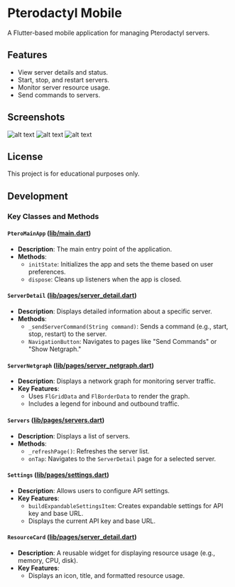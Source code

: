 # Pterodactyl Mobile

A Flutter-based mobile application for managing Pterodactyl servers.

## Features
- View server details and status.
- Start, stop, and restart servers.
- Monitor server resource usage.
- Send commands to servers.

## Screenshots
![alt text](image.png)
![alt text](image-1.png)
![alt text](image-2.png)

## License
This project is for educational purposes only.

## Development

### Key Classes and Methods

#### `PteroMainApp` ([lib/main.dart](lib/main.dart))
- **Description**: The main entry point of the application.
- **Methods**:
  - `initState`: Initializes the app and sets the theme based on user preferences.
  - `dispose`: Cleans up listeners when the app is closed.

#### `ServerDetail` ([lib/pages/server_detail.dart](lib/pages/server_detail.dart))
- **Description**: Displays detailed information about a specific server.
- **Methods**:
  - `_sendServerCommand(String command)`: Sends a command (e.g., start, stop, restart) to the server.
  - `NavigationButton`: Navigates to pages like "Send Commands" or "Show Netgraph."

#### `ServerNetgraph` ([lib/pages/server_netgraph.dart](lib/pages/server_netgraph.dart))
- **Description**: Displays a network graph for monitoring server traffic.
- **Key Features**:
  - Uses `FlGridData` and `FlBorderData` to render the graph.
  - Includes a legend for inbound and outbound traffic.

#### `Servers` ([lib/pages/servers.dart](lib/pages/servers.dart))
- **Description**: Displays a list of servers.
- **Methods**:
  - `_refreshPage()`: Refreshes the server list.
  - `onTap`: Navigates to the `ServerDetail` page for a selected server.

#### `Settings` ([lib/pages/settings.dart](lib/pages/settings.dart))
- **Description**: Allows users to configure API settings.
- **Key Features**:
  - `buildExpandableSettingsItem`: Creates expandable settings for API key and base URL.
  - Displays the current API key and base URL.

#### `ResourceCard` ([lib/pages/server_detail.dart](lib/pages/server_detail.dart))
- **Description**: A reusable widget for displaying resource usage (e.g., memory, CPU, disk).
- **Key Features**:
  - Displays an icon, title, and formatted resource usage.
